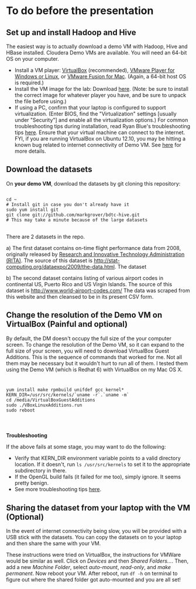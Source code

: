 To do before the presentation
=============================

Set up and install Hadoop and Hive
----------------------------------
The easiest way is to actually download a demo VM with Hadoop, Hive and HBase installed. Cloudera Demo VMs are available.
You will need an 64-bit OS on your computer. 
 * Install a VM player: [VirtualBox](https://www.virtualbox.org/wiki/Downloads?elq=2cd90eb19a8d4d2fbd4698478134e333&elqCampaignId=367) (recommended), [VMware Player for Windows or Linux](https://my.vmware.com/web/vmware/free?elq=0e1c89a03b0e48e2a5ce499b194daff4&elqCampaignId=&elq=2cd90eb19a8d4d2fbd4698478134e333&elqCampaignId=367#desktop_end_user_computing/vmware_player/6_0), or [VMware Fusion for Mac](http://www.vmware.com/products/fusion/?elq=2cd90eb19a8d4d2fbd4698478134e333&elqCampaignId=367). (Again, a 64-bit host OS is required.)
 * Install the VM image for the lab: Download [here](https://ccp.cloudera.com/display/SUPPORT/Cloudera's+Hadoop+Demo+VM+for+CDH4). (Note: be sure to install the correct image for whatever player you have, and be sure to unpack the file before using.)
 * If using a PC, confirm that your laptop is configured to support virtualization. (Enter BIOS, find the "Virtualization" settings [usually under "Security"] and enable all the virtualization options.)
 For common troubleshooting tips during installation, read Ryan Blue's troubleshooting tips [here](https://github.com/rdblue/cdk-examples/tree/0.7.0/demo?elq=2cd90eb19a8d4d2fbd4698478134e333&elqCampaignId=367#troubleshooting).
Ensure that your virtual machine can connect to the internet.
FYI, if you are running VirtualBox on Ubuntu 12.10, you may be hitting a known bug related to internet connectivity of Demo VM. See [here](http://askubuntu.com/questions/211603/problems-with-nat-adapater-since-upgrade-to-ubuntu-12-10) for more details.

Download the datasets
---------------------
On **your demo VM**, download the datasets by git cloning this repository:
<pre>
<code>
cd ~
# Install git in case you don't already have it
sudo yum install git
git clone git://github.com/markgrover/bdtc-hive.git
# This may take a minute because of the large datasets
</code>
</pre>
 There are 2 datasets in the repo.

 a) The first dataset contains on-time flight performance data from 2008, originally released by [Research and Innovative Technology Administration (RITA)](http://www.transtats.bts.gov/Fields.asp?Table_ID=236). The source of this dataset is http://stat-computing.org/dataexpo/2009/the-data.html. The dataset 

 b) The second dataset contains listing of various airport codes in continental US, Puerto Rico and US Virgin Islands. The source of this dataset is http://www.world-airport-codes.com/ The data was scraped from this website and then cleansed to be in its present CSV form.


Change the resolution of the Demo VM on VirtualBox (Painful and optional)
-------------------------------------------------------------------------
By default, the DM doesn't occupy the full size of the your computer screen. To change the resolution of the Demo VM, so it can expand to the full size of your screen, you will need to download VirtualBox Guest Additions. 
This is the sequence of commands that worked for me. Not all them may be necessary but it wouldn't hurt to run all of them. I tested them using the Demo VM (which is Redhat 6) with VirtualBox on my Mac OS X.
<code>
<pre>
yum install make rpmbuild unifdef gcc kernel*
KERN_DIR=/usr/src/kernels/`uname -r`.`uname -m`
cd /media/VirtualBoxGuestAdditions
sudo ./VBoxLinuxAdditions.run
sudo reboot
</pre>
</code>

**Troubleshooting**

If the above fails at some stage, you may want to do the following:
 * Verify that KERN_DIR environment variable points to a valid directory location. If it doesn't, run <code>ls /usr/src/kernels</code> to set it to the appropriate subdirectory in there.
 * If the OpenGL build fails (it failed for me too), simply ignore. It seems pretty benign.
 * See more troubleshooting tips [here](http://www.if-not-true-then-false.com/2010/install-virtualbox-guest-additions-on-fedora-centos-red-hat-rhel/comment-page-1/).
 
Sharing the dataset from your laptop with the VM (Optional)
-----------------------------------------------------------
In the event of internet connectivity being slow, you will be provided with a USB stick with the datasets. You can copy the datasets on to your laptop and then share the same with your VM.

These instructions were tried on VirtualBox, the instructions for VMWare would be similar as well.
Click on *Devices* and then *Shared Folders...*. Then, add a new *Machine Folder*, select *auto-mount*, *read-only*, and *make permanent*. Now reboot your VM.
After reboot, run <code>df -h</code> on terminal to figure out where the shared folder got auto-mounted and you are all set!
